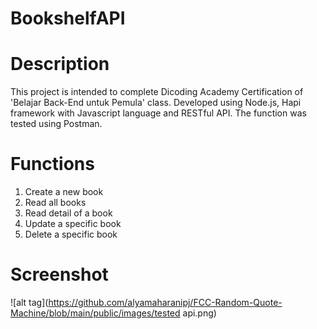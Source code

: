 # BookshelfAPI
# Description
This project is intended to complete Dicoding Academy Certification of 'Belajar Back-End untuk Pemula' class. Developed using Node.js, Hapi framework with Javascript language and RESTful API. The function was tested using Postman.

# Functions
1. Create a new book
2. Read all books
3. Read detail of a book
4. Update a specific book
5. Delete a specific book

# Screenshot
![alt tag](https://github.com/alyamaharanipj/FCC-Random-Quote-Machine/blob/main/public/images/tested api.png)
